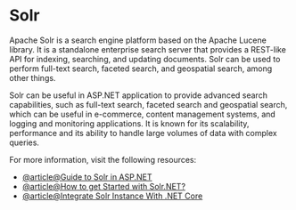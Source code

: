 # Solr

Apache Solr is a search engine platform based on the Apache Lucene library. It is a standalone enterprise search server that provides a REST-like API for indexing, searching, and updating documents. Solr can be used to perform full-text search, faceted search, and geospatial search, among other things.

Solr can be useful in ASP.NET application to provide advanced search capabilities, such as full-text search, faceted search and geospatial search, which can be useful in e-commerce, content management systems, and logging and monitoring applications. It is known for its scalability, performance and its ability to handle large volumes of data with complex queries.

For more information, visit the following resources:

- [@article@Guide to Solr in ASP.NET](https://www.codeproject.com/Tips/480091/Using-Solr-for-Search-with-NET-Csharp)
- [@article@How to get Started with Solr.NET?](https://stackoverflow.com/questions/5646615/how-to-get-started-with-solr-net)
- [@article@Integrate Solr Instance With .NET Core](https://stacksecrets.com/dot-net-core/integrate-solr-instance-with-net-core)
